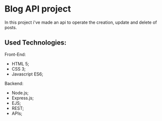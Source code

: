 # Blog API project
In this project i've made an api to operate the creation, update and delete of posts.

## Used Technologies: 

Front-End:

- HTML 5;
- CSS 3;
- Javascript ES6;

Backend:

- Node.js;
- Express.js;
- EJS;
- REST;
- APIs;

